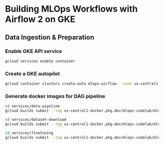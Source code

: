 # Building MLOps Workflows with Airflow 2 on GKE

## Data Ingestion & Preparation

### Enable GKE API service
```bash
gcloud services enable container
```

### Create a GKE autopilot
```bash
gcloud container clusters create-auto mlops-airflow --zone us-central1-a
```

### Generate docker images for DAG pipeline
```bash
cd services/data-pipeline
gcloud builds submit --tag us-central1-docker.pkg.dev/mlops-codelab/mlops-codelab-repo/data-pipeline
```

```bash
cd services/dataset-download
gcloud builds submit --tag us-central1-docker.pkg.dev/mlops-codelab/mlops-codelab-repo/dataset-download
```

```bash
cd services/finetuning
gcloud builds submit --tag us-central1-docker.pkg.dev/mlops-codelab/mlops-codelab-repo/finetuning
```